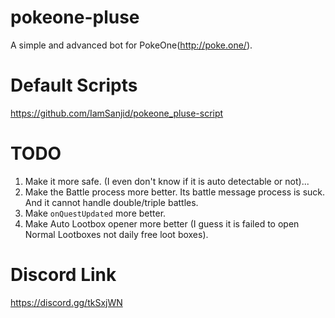 # pokeone-pluse
A simple and advanced bot for PokeOne(http://poke.one/).

# Default Scripts
https://github.com/IamSanjid/pokeone_pluse-script

# TODO
1) Make it more safe. (I even don't know if it is auto detectable or not)...
2) Make the Battle process more better. Its battle message process is suck. And it cannot handle double/triple battles.
3) Make `onQuestUpdated` more better.
4) Make Auto Lootbox opener more better (I guess it is failed to open Normal Lootboxes not daily free loot boxes).

# Discord Link
https://discord.gg/tkSxjWN
